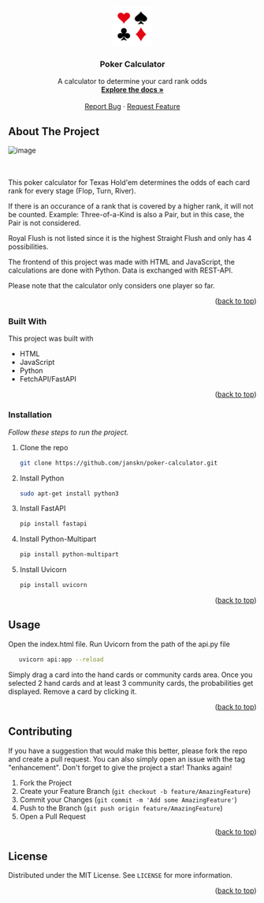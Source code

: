 <a name="readme-top"></a>

<!-- PROJECT LOGO -->
<br />
<div align="center">
  <a href="https://github.com/janskn/poker-calculator">
    <img src="https://github.com/github-images/images/blob/main/poker-calculator.jpg" alt="Logo" width="80" height="80">
  </a>

  <h3 align="center">Poker Calculator</h3>

  <p align="center">
    A calculator to determine your card rank odds
    <br />
    <a href="https://github.com/janskn/poker-calculator"><strong>Explore the docs »</strong></a>
    <br />
    <br />
    <a href="https://github.com/janskn/poker-calculator/issues">Report Bug</a>
    ·
    <a href="https://github.com/janskn/poker-calculator/issues">Request Feature</a>
  </p>
</div>



<!-- ABOUT THE PROJECT -->
## About The Project

<img width="1470" alt="image" src="https://github.com/JanSkn/poker-calculator/assets/68644413/cb7a68e0-d310-4767-865a-c2b62415e9d4">

<br /><br />
This poker calculator for Texas Hold'em determines the odds of each card rank for every stage (Flop, Turn, River).

If there is an occurance of a rank that is covered by a higher rank, it will not be counted. 
Example: Three-of-a-Kind is also a Pair, but in this case, the Pair is not considered.  

Royal Flush is not listed since it is the highest Straight Flush and only has 4 possibilities.

The frontend of this project was made with HTML and JavaScript, the calculations are done with Python. 
Data is exchanged with REST-API.

Please note that the calculator only considers one player so far.

<p align="right">(<a href="#readme-top">back to top</a>)</p>



### Built With

This project was built with

* HTML
* JavaScript
* Python
* FetchAPI/FastAPI

<p align="right">(<a href="#readme-top">back to top</a>)</p>



### Installation

_Follow these steps to run the project._

1. Clone the repo
   ```sh
   git clone https://github.com/janskn/poker-calculator.git
   ```
2. Install Python
   ```sh
   sudo apt-get install python3
   ```
3. Install FastAPI
   ```sh
   pip install fastapi
   ```
4. Install Python-Multipart
   ```sh
   pip install python-multipart
   ```
5. Install Uvicorn
   ```sh
   pip install uvicorn
   ```

<p align="right">(<a href="#readme-top">back to top</a>)</p>



<!-- USAGE EXAMPLES -->
## Usage

Open the index.html file.
Run Uvicorn from the path of the api.py file
```sh
   uvicorn api:app --reload
```

Simply drag a card into the hand cards or community cards area. 
Once you selected 2 hand cards and at least 3 community cards, the probabilities get displayed.
Remove a card by clicking it.

<p align="right">(<a href="#readme-top">back to top</a>)</p>



<!-- CONTRIBUTING -->
## Contributing

If you have a suggestion that would make this better, please fork the repo and create a pull request. You can also simply open an issue with the tag "enhancement".
Don't forget to give the project a star! Thanks again!

1. Fork the Project
2. Create your Feature Branch (`git checkout -b feature/AmazingFeature`)
3. Commit your Changes (`git commit -m 'Add some AmazingFeature'`)
4. Push to the Branch (`git push origin feature/AmazingFeature`)
5. Open a Pull Request

<p align="right">(<a href="#readme-top">back to top</a>)</p>



<!-- LICENSE -->
## License

Distributed under the MIT License. See `LICENSE` for more information.

<p align="right">(<a href="#readme-top">back to top</a>)</p>

